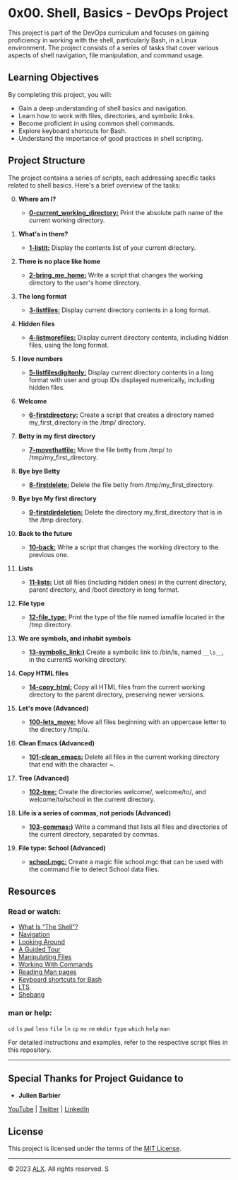 # 0x00. Shell, Basics - DevOps Project

This project is part of the DevOps curriculum and focuses on gaining proficiency in working with the shell, particularly Bash, in a Linux environment. The project consists of a series of tasks that cover various aspects of shell navigation, file manipulation, and command usage.

## Learning Objectives

By completing this project, you will:

- Gain a deep understanding of shell basics and navigation.
- Learn how to work with files, directories, and symbolic links.
- Become proficient in using common shell commands.
- Explore keyboard shortcuts for Bash.
- Understand the importance of good practices in shell scripting.

## Project Structure

The project contains a series of scripts, each addressing specific tasks related to shell basics. Here's a brief overview of the tasks:

0. **Where am I?**
    - **[0-current_working_directory:](0-current_working_directory)** Print the absolute path name of the current working directory.

1. **What's in there?**
    - **[1-listit:](1-listit)** Display the contents list of your current directory.

2. **There is no place like home**
    - **[2-bring_me_home:](2-bring_me_home)** Write a script that changes the working directory to the user's home directory.

3. **The long format**
    - **[3-listfiles:](3-listfiles)** Display current directory contents in a long format.

4. **Hidden files**
    - **[4-listmorefiles:](4-listmorefiles)** Display current directory contents, including hidden files, using the long format.

5. **I love numbers**
    - **[5-listfilesdigitonly:](5-listfilesdigitonly)** Display current directory contents in a long format with user and group IDs displayed numerically, including hidden files.

6. **Welcome**
    - **[6-firstdirectory:](6-firstdirectory)** Create a script that creates a directory named my_first_directory in the /tmp/ directory.

7. **Betty in my first directory**
    - **[7-movethatfile:](7-movethatfile)** Move the file betty from /tmp/ to /tmp/my_first_directory.

8. **Bye bye Betty**
    - **[8-firstdelete:](8-firstdelete)** Delete the file betty from /tmp/my_first_directory.

9. **Bye bye My first directory**
    - **[9-firstdirdeletion:](9-firstdirdeletion)** Delete the directory my_first_directory that is in the /tmp directory.

10. **Back to the future**
    - **[10-back:](10-back)** Write a script that changes the working directory to the previous one.

11. **Lists**
    - **[11-lists:](11-lists)** List all files (including hidden ones) in the current directory, parent directory, and /boot directory in long format.

12. **File type**
    - **[12-file_type:](12-file_type)** Print the type of the file named iamafile located in the /tmp directory.

13. **We are symbols, and inhabit symbols**
    - **[13-symbolic_link:)](13-symbolic_link)** Create a symbolic link to /bin/ls, named `__ls__`, in the currentS working directory.

14. **Copy HTML files**
    - **[14-copy_html:](14-copy_html)** Copy all HTML files from the current working directory to the parent directory, preserving newer versions.

15. **Let's move (Advanced)**
    - **[100-lets_move:](100-lets_move)** Move all files beginning with an uppercase letter to the directory /tmp/u.

16. **Clean Emacs (Advanced)**
    - **[101-clean_emacs:](101-clean_emacs)** Delete all files in the current working directory that end with the character ~.

17. **Tree (Advanced)**
    - **[102-tree:](102-tree)** Create the directories welcome/, welcome/to/, and welcome/to/school in the current directory.

18. **Life is a series of commas, not periods (Advanced)**
    - **[103-commas:)](103-commas)** Write a command that lists all files and directories of the current directory, separated by commas.

19. **File type: School (Advanced)**
    - **[school.mgc:](school.mgc)** Create a magic file school.mgc that can be used with the command file to detect School data files.

## Resources

### Read or watch:

- [What Is “The Shell”?](http://linuxcommand.org/lc3_lts0010.php)
- [Navigation](http://linuxcommand.org/lc3_lts0020.php)
- [Looking Around](http://linuxcommand.org/lc3_lts0030.php)
- [A Guided Tour](http://linuxcommand.org/lc3_lts0040.php)
- [Manipulating Files](http://linuxcommand.org/lc3_lts0050.php)
- [Working With Commands](http://linuxcommand.org/lc3_lts0060.php)
- [Reading Man pages](http://linuxcommand.org/lc3_man_pages/man1.html)
- [Keyboard shortcuts for Bash](https://www.howtogeek.com/181/keyboard-shortcuts-for-bash-command-shell-for-ubuntu-debian-suse-redhat-linux-etc/)
- [LTS](https://wiki.ubuntu.com/LTS)
- [Shebang](https://en.wikipedia.org/wiki/Shebang_%28Unix%29)

### man or help:

`cd`
`ls`
`pwd`
`less`
`file`
`ln`
`cp`
`mv`
`rm`
`mkdir`
`type`
`which`
`help`
`man`

For detailed instructions and examples, refer to the respective script files in this repository.

---

## Special Thanks for Project Guidance to 

- **Julien Barbier**

[YouTube](https://www.youtube.com/@0xJulien) | [Twitter](https://twitter.com/julienbarbier42) | [LinkedIn](https://www.linkedin.com/in/julienbarbier/)

## License

This project is licensed under the terms of the [MIT License](https://www.alxafrica.com/privacy-policy/).

---

© 2023 [ALX](https://www.alxafrica.com/). All rights reserved.
S
